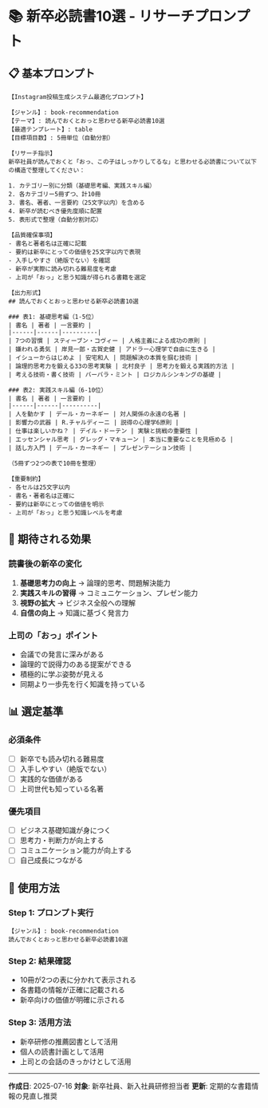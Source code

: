 # 📚 新卒必読書10選 - リサーチプロンプト

## 📋 基本プロンプト

```
【Instagram投稿生成システム最適化プロンプト】

【ジャンル】: book-recommendation
【テーマ】: 読んでおくとおっと思わせる新卒必読書10選
【最適テンプレート】: table
【目標項目数】: 5冊単位（自動分割）

【リサーチ指示】
新卒社員が読んでおくと「おっ、この子はしっかりしてるな」と思わせる必読書について以下の構造で整理してください：

1. カテゴリー別に分類（基礎思考編、実践スキル編）
2. 各カテゴリー5冊ずつ、計10冊
3. 書名、著者、一言要約（25文字以内）を含める
4. 新卒が読むべき優先度順に配置
5. 表形式で整理（自動分割対応）

【品質確保事項】
- 書名と著者名は正確に記載
- 要約は新卒にとっての価値を25文字以内で表現
- 入手しやすさ（絶版でない）を確認
- 新卒が実際に読み切れる難易度を考慮
- 上司が「おっ」と思う知識が得られる書籍を選定

【出力形式】
## 読んでおくとおっと思わせる新卒必読書10選

### 表1: 基礎思考編（1-5位）
| 書名 | 著者 | 一言要約 |
|------|------|----------|
| 7つの習慣 | スティーブン・コヴィー | 人格主義による成功の原則 |
| 嫌われる勇気 | 岸見一郎・古賀史健 | アドラー心理学で自由に生きる |
| イシューからはじめよ | 安宅和人 | 問題解決の本質を掴む技術 |
| 論理的思考力を鍛える33の思考実験 | 北村良子 | 思考力を鍛える実践的方法 |
| 考える技術・書く技術 | バーバラ・ミント | ロジカルシンキングの基礎 |

### 表2: 実践スキル編（6-10位）
| 書名 | 著者 | 一言要約 |
|------|------|----------|
| 人を動かす | デール・カーネギー | 対人関係の永遠の名著 |
| 影響力の武器 | R.チャルディーニ | 説得の心理学6原則 |
| 仕事は楽しいかね？ | デイル・ドーテン | 実験と挑戦の重要性 |
| エッセンシャル思考 | グレッグ・マキューン | 本当に重要なことを見極める |
| 話し方入門 | デール・カーネギー | プレゼンテーション技術 |

（5冊ずつ2つの表で10冊を整理）

【重要制約】
- 各セルは25文字以内
- 書名・著者名は正確に
- 要約は新卒にとっての価値を明示
- 上司が「おっ」と思う知識レベルを考慮
```

## 🎯 期待される効果

### 読書後の新卒の変化
1. **基礎思考力の向上** → 論理的思考、問題解決能力
2. **実践スキルの習得** → コミュニケーション、プレゼン能力
3. **視野の拡大** → ビジネス全般への理解
4. **自信の向上** → 知識に基づく発言力

### 上司の「おっ」ポイント
- 会議での発言に深みがある
- 論理的で説得力のある提案ができる
- 積極的に学ぶ姿勢が見える
- 同期より一歩先を行く知識を持っている

## 📊 選定基準

### 必須条件
- [ ] 新卒でも読み切れる難易度
- [ ] 入手しやすい（絶版でない）
- [ ] 実践的な価値がある
- [ ] 上司世代も知っている名著

### 優先項目
- [ ] ビジネス基礎知識が身につく
- [ ] 思考力・判断力が向上する
- [ ] コミュニケーション能力が向上する
- [ ] 自己成長につながる

## 🔄 使用方法

### Step 1: プロンプト実行
```
【ジャンル】: book-recommendation
読んでおくとおっと思わせる新卒必読書10選
```

### Step 2: 結果確認
- 10冊が2つの表に分かれて表示される
- 各書籍の情報が正確に記載される
- 新卒向けの価値が明確に示される

### Step 3: 活用方法
- 新卒研修の推薦図書として活用
- 個人の読書計画として活用
- 上司との会話のきっかけとして活用

---

**作成日**: 2025-07-16
**対象**: 新卒社員、新入社員研修担当者
**更新**: 定期的な書籍情報の見直し推奨